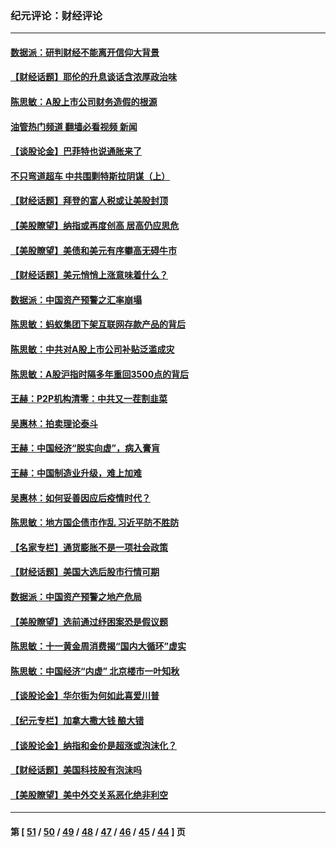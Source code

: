 ### 纪元评论：财经评论
---
#### [数据派：研判财经不能离开信仰大背景](../../pages/nsc1026/n12932684.md?05120330) 
#### [【财经话题】耶伦的升息谈话含浓厚政治味](../../pages/nsc1026/n12927299.md?05120330) 
#### [陈思敏：A股上市公司财务造假的根源](../../pages/nsc1026/n11229323.md?05120330) 
#### [油管热门频道 翻墙必看视频 新闻](ok?05120330)
#### [【谈股论金】巴菲特也说通胀来了](../../pages/nsc1026/n12922463.md?05120330) 
#### [不只弯道超车 中共围剿特斯拉阴谋（上）](../../pages/nsc1026/n12919595.md?05120330) 
#### [【财经话题】拜登的富人税或让美股封顶](../../pages/nsc1026/n12899125.md?05120330) 
#### [【美股瞭望】纳指或再度创高 居高仍应思危](../../pages/nsc1026/n12878350.md?05120330) 
#### [【美股瞭望】美债和美元有序攀高无碍牛市](../../pages/nsc1026/n12844459.md?05120330) 
#### [【财经话题】美元悄悄上涨意味着什么？](../../pages/nsc1026/n12798222.md?05120330) 
#### [数据派：中国资产预警之汇率崩塌](../../pages/nsc1026/n12774242.md?05120330) 
#### [陈思敏：蚂蚁集团下架互联网存款产品的背后](../../pages/nsc1026/n12719862.md?05120330) 
#### [陈思敏：中共对A股上市公司补贴泛滥成灾](../../pages/nsc1026/n12713263.md?05120330) 
#### [陈思敏：A股沪指时隔多年重回3500点的背后](../../pages/nsc1026/n12675538.md?05120330) 
#### [王赫：P2P机构清零：中共又一茬割韭菜](../../pages/nsc1026/n12614544.md?05120330) 
#### [吴惠林：拍卖理论泰斗](../../pages/nsc1026/n12591360.md?05120330) 
#### [王赫：中国经济“脱实向虚”，病入膏肓](../../pages/nsc1026/n12564946.md?05120330) 
#### [王赫：中国制造业升级，难上加难](../../pages/nsc1026/n12559461.md?05120330) 
#### [吴惠林：如何妥善因应后疫情时代？](../../pages/nsc1026/n12553885.md?05120330) 
#### [陈思敏：地方国企债市作乱 习近平防不胜防](../../pages/nsc1026/n12553384.md?05120330) 
#### [【名家专栏】通货膨胀不是一项社会政策](../../pages/nsc1026/n12528711.md?05120330) 
#### [【财经话题】美国大选后股市行情可期](../../pages/nsc1026/n12514949.md?05120330) 
#### [数据派：中国资产预警之地产危局](../../pages/nsc1026/n12490884.md?05120330) 
#### [【美股瞭望】选前通过纾困案恐是假议题](../../pages/nsc1026/n12487724.md?05120330) 
#### [陈思敏：十一黄金周消费揭“国内大循环”虚实](../../pages/nsc1026/n12468798.md?05120330) 
#### [陈思敏：中国经济“内虚” 北京楼市一叶知秋](../../pages/nsc1026/n12464918.md?05120330) 
#### [【谈股论金】华尔街为何如此喜爱川普](../../pages/nsc1026/n12460691.md?05120330) 
#### [【纪元专栏】加拿大撒大钱 酿大错](../../pages/nsc1026/n12406564.md?05120330) 
#### [【谈股论金】纳指和金价是超涨或泡沫化？](../../pages/nsc1026/n12315192.md?05120330) 
#### [【财经话题】美国科技股有泡沫吗](../../pages/nsc1026/n12298638.md?05120330) 
#### [【美股瞭望】美中外交关系恶化绝非利空](../../pages/nsc1026/n12282193.md?05120330) 

---
#### 第 [ [51](./51.md?05120330) / [50](./50.md?05120330) / [49](./49.md?05120330) / [48](./48.md?05120330) / [47](./47.md?05120330) / [46](./46.md?05120330) / [45](./45.md?05120330) / [44](./44.md?05120330) ] 页
